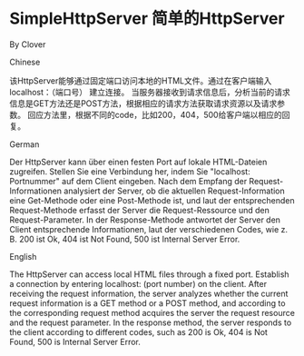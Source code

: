 # SimpleHttpServer 简单的HttpServer
By Clover


Chinese

该HttpServer能够通过固定端口访问本地的HTML文件。通过在客户端输入localhost：（端口号） 建立连接。
当服务器接收到请求信息后，分析当前的请求信息是GET方法还是POST方法，根据相应的请求方法获取请求资源以及请求参数。
回应方法里，根据不同的code，比如200，404，500给客户端以相应的回复。

German

Der HttpServer kann über einen festen Port auf lokale HTML-Dateien zugreifen. Stellen Sie eine Verbindung her, indem Sie "localhost: Portnummer" auf dem Client eingeben.
Nach dem Empfang der Request-Informationen analysiert der Server, ob die aktuellen Request-Information eine Get-Methode oder eine Post-Methode ist, und laut der entsprechenden Request-Methode erfasst der Server die Request-Ressource und den Request-Parameter.
In der Response-Methode antwortet der Server den Client entsprechende Informationen, laut der verschiedenen Codes, wie z. B. 200 ist Ok, 404 ist Not Found, 500 ist Internal Server Error.


English

The HttpServer can access local HTML files through a fixed port. Establish a connection by entering localhost: (port number) on the client.
After receiving the request information, the server analyzes whether the current request information is a GET method or a POST method, and according to the corresponding request method acquires the server the request resource and the request parameter.
In the response method, the server responds to the client according to different codes, such as 200 is Ok, 404 is Not Found, 500 is Internal Server Error.
